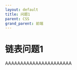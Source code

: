 ```yaml
---
layout: default
title: 问题1
parent: CSS
grand_parent: 前端
---
```


# 链表问题1

AAAAAAAAAAAAAAAAAAAAAA